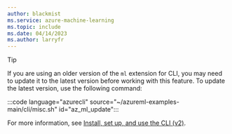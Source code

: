 ```yaml
---
author: blackmist
ms.service: azure-machine-learning
ms.topic: include
ms.date: 04/14/2023
ms.author: larryfr
---
```


> [!TIP]
> If you are using an older version of the `ml` extension for CLI, you may need to update it to the latest version before working with this feature. To update the latest version, use the following command:
>
> :::code language="azurecli" source="~/azureml-examples-main/cli/misc.sh" id="az_ml_update":::
>
> For more information, see [Install, set up, and use the CLI (v2)](../how-to-configure-cli.md).